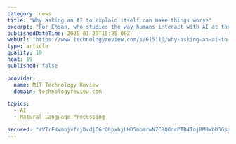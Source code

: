 ```yaml
---
category: news
title: "Why asking an AI to explain itself can make things worse"
excerpt: "For Ehsan, who studies the way humans interact with AI at the Georgia Institute of Technology in Atlanta, the intended message was clear: “Don’t get freaked out—this is why the car is doing what it’s doing.” But something about the alien-looking street scene highlighted the strangeness of the experience rather than reassured."
publishedDateTime: 2020-01-29T15:25:00Z
webUrl: "https://www.technologyreview.com/s/615110/why-asking-an-ai-to-explain-itself-can-make-things-worse/"
type: article
quality: 19
heat: 19
published: false

provider:
  name: MIT Technology Review
  domain: technologyreview.com

topics:
  - AI
  - Natural Language Processing

secured: "rVTrEKvmojvfrjDvdjC6rQLpxhjLHD5mbmrwN7CRQOncPTB4TojRMBxbD3GsarwG8ZvHJj4jpzraRXASF1F8USEJSR+1w0INO7xbQX1p+whEEC5wCRVmqsuxycMNgp5Lp1bgBMMZGU7HTremMU9dFbO6EexQcklfNzt0/GXN2RNyM3Njfn6+SDI31oSX9JO+UOeg7xwT8PzLA16uE2m1jLN19LewuwKVe21vKlJ7nJVYyh51f3TxozNqjozEwSHkSH3BN3KKGXvLPRGeXcEisM8twJcGlJeqlYkz1+Kj9/oTWBAGVI9sGpfUxSAXL1DLJenBQ8djkVytTExPVPfyJEnwsI+x/NvSZU3/ibt/k0AE8bgY2ljyT7R1Z9ZpB/96nnG/BzNHfLWL5PYHa0i++s5Os98vozD+VhWSOQRllRPq3W4ouGOQ1uoaN2XKj/ZLGeM8R39tQ1c3gIpyj6hOCC9+6u4sU9OSseXbEIaBgH8=;rYlhmMrhVS02gVmBb83h+g=="
---
```


